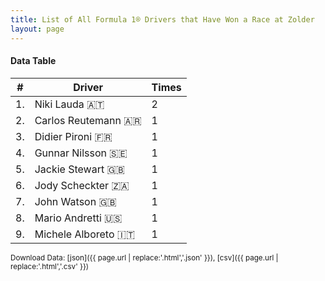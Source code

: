 ```yaml
---
title: List of All Formula 1® Drivers that Have Won a Race at Zolder
layout: page
---
```


<canvas id="chart" width="400" height="180"></canvas>
<script>
var data = {
    "datasets": [
        {
            "backgroundColor": "#f3a935",
            "borderColor": "#f68639",
            "borderWidth": 1,
            "data": [
                2.0,
                1.0,
                1.0,
                1.0,
                1.0,
                1.0,
                1.0,
                1.0,
                1.0
            ],
            "label": "Times"
        }
    ],
    "labels": [
        "Niki Lauda 🇦🇹",
        "Carlos Reutemann 🇦🇷",
        "Didier Pironi 🇫🇷",
        "Gunnar Nilsson 🇸🇪",
        "Jackie Stewart 🇬🇧",
        "Jody Scheckter 🇿🇦",
        "John Watson 🇬🇧",
        "Mario Andretti 🇺🇸",
        "Michele Alboreto 🇮🇹"
    ]
};
var options = {
  legend: {
    display: false
  },
  scales: {
    xAxes: [{
      ticks: {
        beginAtZero: true,
        maxRotation: 180,
        display: window.innerWidth > 800
      }
    }],
    yAxes: [{
      ticks: {
        beginAtZero: true
      }
    }]
  },
  onResize: function(chart, size) {
    chart.options.scales.xAxes[0].ticks.display = size.width > 800;
  }
};
new Chart("chart", {
    data: data,
    type: 'bar',
    options: options
});
</script>



#### Data Table

| # | Driver | Times |
|--|--|--|
| 1. | Niki Lauda 🇦🇹 | 2 |
| 2. | Carlos Reutemann 🇦🇷 | 1 |
| 3. | Didier Pironi 🇫🇷 | 1 |
| 4. | Gunnar Nilsson 🇸🇪 | 1 |
| 5. | Jackie Stewart 🇬🇧 | 1 |
| 6. | Jody Scheckter 🇿🇦 | 1 |
| 7. | John Watson 🇬🇧 | 1 |
| 8. | Mario Andretti 🇺🇸 | 1 |
| 9. | Michele Alboreto 🇮🇹 | 1 |

<small>Download Data: [json]({{ page.url | replace:'.html','.json' }}), [csv]({{ page.url | replace:'.html','.csv' }})</small>
